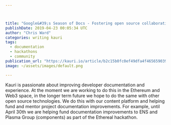 ```yaml
---



title: "Google&#39;s Season of Docs - Fostering open source collaboration with technical writers"
publishDate: 2019-04-23 00:05:34 UTC
author: "Chris Ward"
categories: writing kauri
tags:
  - documentation
  - hackathons
  - community
publication_url: "https://kauri.io/article/b2c15b0fc0ef49dfa4f4656590398d55"
image: ~/assets/images/default.png

---
```

Kauri is passionate about improving developer documentation and experience. At the moment we are working to do this in the Ethereum and Web3 space, in the longer term future we hope to do the same with other open source technologies. We do this with our content platform and helping fund and mentor project documentation improvements. For example, until April 30th we are helping fund documentation improvements to ENS and Plasma Group (components) as part of the Ethereal hackathon.

